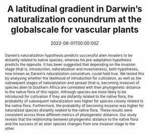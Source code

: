 ---
title: "A latitudinal gradient in Darwin’s naturalization conundrum at the globalscale for vascular plants"
authors:
- Ali Omer
- Trevor Fristoe
- admin
- Mialy Razanajatovo
- Patrick Weigelt
- Holger Kreft
- Wayne Dawson
- Stefan Dullinger
- Franz Essl
- Jan Pergl
- Petr Pyšek 
- Mark van Kleunen

date: "2022-08-01T00:00:00Z"

# Publication type.
# Legend: 0 = Uncategorized; 1 = Conference paper; 2 = Journal article;
# 3 = Preprint / Working Paper; 4 = Report; 5 = Book; 6 = Book section;
# 7 = Thesis; 8 = Patent
publication_types: ["2"]

# Publication name and optional abbreviated publication name.
publication: "**Nature Plants** 8: 906-914"
publication_short: ""

abstract: Darwin’s naturalization hypothesis predicts successful alien invaders to be distantly related to native species, whereas his pre-adaptation hypothesis predicts the opposite. It has been suggested that depending on the invasion stage (that is, introduction, naturalization and invasiveness), both hypotheses, now known as Darwin’s naturalization conundrum, could hold true. We tested this by analysing whether the likelihood of introduction for cultivation, as well as the subsequent stages of naturalization and spread (that is, becoming invasive) of species alien to Southern Africa are correlated with their phylogenetic distance to the native flora of this region. Although species are more likely to be introduced for cultivation if they are distantly related to the native flora, the probability of subsequent naturalization was higher for species closely related to the native flora. Furthermore, the probability of becoming invasive was higher for naturalized species distantly related to the native flora. These results were consistent across three different metrics of phylogenetic distance. Our study reveals that the relationship between phylogenetic distance to the native flora and the success of an alien species changes from one invasion stage to the other.

tags:
- Biological Invasions
featured: false

# links:
# - name: ""
#   url: ""
url_pdf: 'https://github.com/qiang-yang-ecology/papers/blob/main/nature%20plants%20s41477-022-01216-9.pdf'
url_code: ''
url_dataset: ''
url_poster: ''
url_project: ''
url_slides: ''
url_source: ''
url_video: ''

---